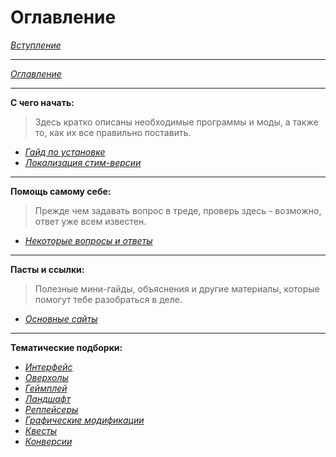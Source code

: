 # Оглавление

[*Вступление*](Вступление.md)

------

[*Оглавление*](Оглавление.md)

------

**С чего начать:**  
> Здесь кратко описаны необходимые программы и моды, а также то, как их все правильно поставить.

+ [*Гайд по установке*](01_Guides/Гайд_по_установке.md)
+ [*Локализация стим-версии*](01_Guides/Локализация_стим-версии.md)


------

**Помощь самому себе:**  
> Прежде чем задавать вопрос в треде, проверь здесь - возможно, ответ уже всем известен.

+ [*Некоторые вопросы и ответы*](01_Guides/Некоторые_вопросы_и_ответы.md)

------

**Пасты и ссылки:**  
> Полезные мини-гайды, объяснения и другие материалы, которые помогут тебе разобраться в деле.

+ [*Основные сайты*](01_Guides/Основные_сайты.md)

------

**Тематические подборки:**

+ [*Интерфейс*](02_Suggested_mods/01_Интерфейс.md)
+ [*Оверхолы*](02_Suggested_mods/02_Оверхолы.md)
+ [*Геймплей*](02_Suggested_mods/03_Геймплей.md)
+ [*Ландшафт*](02_Suggested_mods/04_Ландшафт.md)
+ [*Реплейсеры*](02_Suggested_mods/05_Реплейсеры.md)
+ [*Графические модификации*](02_Suggested_mods/06_Графические_модификации.md)
+ [*Квесты*](02_Suggested_mods/07_Квесты.md)
+ [*Конверсии*](02_Suggested_mods/08_Конверсии.md)
